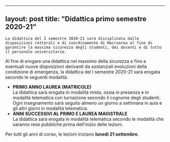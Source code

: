 
---
layout: post
title:  "Didattica primo semestre 2020-21"
---
	La didattica del I semestre 2020-21 sarà disciplinata dalle disposizioni rettorali e di coordinamento di Macroarea al fine di garantire la massima sicurezza degli studenti, dei docenti e di tutto il personale universitario.  


  


Al fine di erogare una didattica nel massimo della sicurezza e fino a eventuali nuove disposizioni derivanti da sostanziali evoluzioni della condizione di emergenza, la didattica del I semestre 2020-21 sarà erogata secondo le seguenti modalità:  
* **PRIMO ANNO LAUREA (MATRICOLE)**  
La didattica sarà erogata in modalità mista, ossia in presenza e in modalità telematica con turnazione secondo il cognome degli studenti. Ogni insegnamento sarà seguito almeno un giorno a settimana in aula e gli altri giorni in modalità telematica.
* **ANNI SUCCESSIVI AL PRIMO E LAUREA MAGISTRALE**  
La didattica sarà erogata in modalità telematica secondo le modalità che saranno rese pubbliche prima dell’inizio delle lezioni.



Per tutti gli anni di corso, le lezioni iniziano **lunedì 21 settembre**.